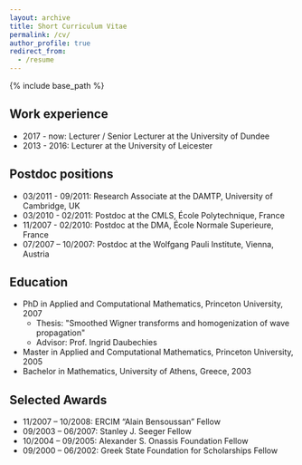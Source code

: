 ```yaml
---
layout: archive
title: Short Curriculum Vitae
permalink: /cv/
author_profile: true
redirect_from:
  - /resume
---
```



{% include base_path %}

## Work experience
* 2017 - now: Lecturer / Senior Lecturer at the University of Dundee
* 2013 - 2016: Lecturer at the University of Leicester

## Postdoc positions
* 03/2011 - 09/2011: Research Associate at the DAMTP, University of Cambridge, UK 
* 03/2010 - 02/2011: Postdoc at the CMLS, École Polytechnique, France
* 11/2007 - 02/2010: Postdoc at the DMA, École Normale Superieure, France
* 07/2007 – 10/2007: Postdoc at the Wolfgang Pauli Institute, Vienna, Austria

## Education
* PhD in Applied and Computational Mathematics, Princeton University, 2007
  * Thesis: "Smoothed Wigner transforms and homogenization of wave propagation"
  * Advisor: Prof. Ingrid Daubechies 
* Master in Applied and Computational Mathematics, Princeton University, 2005
* Bachelor in Mathematics, University of Athens, Greece, 2003

## Selected Awards
* 11/2007 – 10/2008: ERCIM “Alain Bensoussan” Fellow
* 09/2003 – 06/2007: Stanley J. Seeger Fellow
* 10/2004 – 09/2005: Alexander S. Onassis Foundation Fellow
* 09/2000 – 06/2002: Greek State Foundation for Scholarships Fellow
